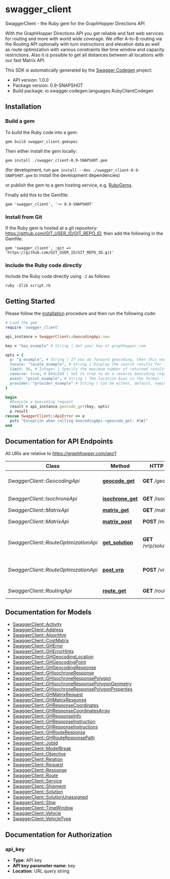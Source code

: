 # swagger_client

SwaggerClient - the Ruby gem for the GraphHopper Directions API

With the GraphHopper Directions API you get reliable and fast web services for routing and more with world wide coverage. We offer A-to-B routing via the Routing API optionally with turn instructions and elevation data as well as route optimization with various constraints like time window and capacity restrictions. Also it is possible to get all distances between all locations with our fast Matrix API. 

This SDK is automatically generated by the [Swagger Codegen](https://github.com/swagger-api/swagger-codegen) project:

- API version: 1.0.0
- Package version: 0.9-SNAPSHOT
- Build package: io.swagger.codegen.languages.RubyClientCodegen

## Installation

### Build a gem

To build the Ruby code into a gem:

```shell
gem build swagger_client.gemspec
```

Then either install the gem locally:

```shell
gem install ./swagger_client-0.9-SNAPSHOT.gem
```
(for development, run `gem install --dev ./swagger_client-0.9-SNAPSHOT.gem` to install the development dependencies)

or publish the gem to a gem hosting service, e.g. [RubyGems](https://rubygems.org/).

Finally add this to the Gemfile:

    gem 'swagger_client', '~> 0.9-SNAPSHOT'

### Install from Git

If the Ruby gem is hosted at a git repository: https://github.com/GIT_USER_ID/GIT_REPO_ID, then add the following in the Gemfile:

    gem 'swagger_client', :git => 'https://github.com/GIT_USER_ID/GIT_REPO_ID.git'

### Include the Ruby code directly

Include the Ruby code directly using `-I` as follows:

```shell
ruby -Ilib script.rb
```

## Getting Started

Please follow the [installation](#installation) procedure and then run the following code:
```ruby
# Load the gem
require 'swagger_client'

api_instance = SwaggerClient::GeocodingApi.new

key = "key_example" # String | Get your key at graphhopper.com

opts = { 
  q: "q_example", # String | If you do forward geocoding, then this would be a textual description of the adress you are looking for. If you do reverse geocoding this would be in lat,lon.
  locale: "locale_example", # String | Display the search results for the specified locale. Currently French (fr), English (en), German (de) and Italian (it) are supported. If the locale wasn't found the default (en) is used.
  limit: 56, # Integer | Specify the maximum number of returned results
  reverse: true, # BOOLEAN | Set to true to do a reverse Geocoding request
  point: "point_example", # String | The location bias in the format 'latitude,longitude' e.g. point=45.93272,11.58803
  provider: "provider_example" # String | Can be either, default, nominatim, opencagedata
}

begin
  #Execute a Geocoding request
  result = api_instance.geocode_get(key, opts)
  p result
rescue SwaggerClient::ApiError => e
  puts "Exception when calling GeocodingApi->geocode_get: #{e}"
end

```

## Documentation for API Endpoints

All URIs are relative to *https://graphhopper.com/api/1*

Class | Method | HTTP request | Description
------------ | ------------- | ------------- | -------------
*SwaggerClient::GeocodingApi* | [**geocode_get**](docs/GeocodingApi.md#geocode_get) | **GET** /geocode | Execute a Geocoding request
*SwaggerClient::IsochroneApi* | [**isochrone_get**](docs/IsochroneApi.md#isochrone_get) | **GET** /isochrone | Isochrone Request
*SwaggerClient::MatrixApi* | [**matrix_get**](docs/MatrixApi.md#matrix_get) | **GET** /matrix | Matrix API
*SwaggerClient::MatrixApi* | [**matrix_post**](docs/MatrixApi.md#matrix_post) | **POST** /matrix | Matrix API Post
*SwaggerClient::RouteOptimizationApi* | [**get_solution**](docs/RouteOptimizationApi.md#get_solution) | **GET** /vrp/solution/{jobId} | Return the solution associated to the jobId
*SwaggerClient::RouteOptimizationApi* | [**post_vrp**](docs/RouteOptimizationApi.md#post_vrp) | **POST** /vrp/optimize | Solves vehicle routing problems
*SwaggerClient::RoutingApi* | [**route_get**](docs/RoutingApi.md#route_get) | **GET** /route | Routing Request


## Documentation for Models

 - [SwaggerClient::Activity](docs/Activity.md)
 - [SwaggerClient::Address](docs/Address.md)
 - [SwaggerClient::Algorithm](docs/Algorithm.md)
 - [SwaggerClient::CostMatrix](docs/CostMatrix.md)
 - [SwaggerClient::GHError](docs/GHError.md)
 - [SwaggerClient::GHErrorHints](docs/GHErrorHints.md)
 - [SwaggerClient::GHGeocodingLocation](docs/GHGeocodingLocation.md)
 - [SwaggerClient::GHGeocodingPoint](docs/GHGeocodingPoint.md)
 - [SwaggerClient::GHGeocodingResponse](docs/GHGeocodingResponse.md)
 - [SwaggerClient::GHIsochroneResponse](docs/GHIsochroneResponse.md)
 - [SwaggerClient::GHIsochroneResponsePolygon](docs/GHIsochroneResponsePolygon.md)
 - [SwaggerClient::GHIsochroneResponsePolygonGeometry](docs/GHIsochroneResponsePolygonGeometry.md)
 - [SwaggerClient::GHIsochroneResponsePolygonProperties](docs/GHIsochroneResponsePolygonProperties.md)
 - [SwaggerClient::GHMatrixRequest](docs/GHMatrixRequest.md)
 - [SwaggerClient::GHMatrixResponse](docs/GHMatrixResponse.md)
 - [SwaggerClient::GHResponseCoordinates](docs/GHResponseCoordinates.md)
 - [SwaggerClient::GHResponseCoordinatesArray](docs/GHResponseCoordinatesArray.md)
 - [SwaggerClient::GHResponseInfo](docs/GHResponseInfo.md)
 - [SwaggerClient::GHResponseInstruction](docs/GHResponseInstruction.md)
 - [SwaggerClient::GHResponseInstructions](docs/GHResponseInstructions.md)
 - [SwaggerClient::GHRouteResponse](docs/GHRouteResponse.md)
 - [SwaggerClient::GHRouteResponsePath](docs/GHRouteResponsePath.md)
 - [SwaggerClient::JobId](docs/JobId.md)
 - [SwaggerClient::ModelBreak](docs/ModelBreak.md)
 - [SwaggerClient::Objective](docs/Objective.md)
 - [SwaggerClient::Relation](docs/Relation.md)
 - [SwaggerClient::Request](docs/Request.md)
 - [SwaggerClient::Response](docs/Response.md)
 - [SwaggerClient::Route](docs/Route.md)
 - [SwaggerClient::Service](docs/Service.md)
 - [SwaggerClient::Shipment](docs/Shipment.md)
 - [SwaggerClient::Solution](docs/Solution.md)
 - [SwaggerClient::SolutionUnassigned](docs/SolutionUnassigned.md)
 - [SwaggerClient::Stop](docs/Stop.md)
 - [SwaggerClient::TimeWindow](docs/TimeWindow.md)
 - [SwaggerClient::Vehicle](docs/Vehicle.md)
 - [SwaggerClient::VehicleType](docs/VehicleType.md)


## Documentation for Authorization


### api_key

- **Type**: API key
- **API key parameter name**: key
- **Location**: URL query string

